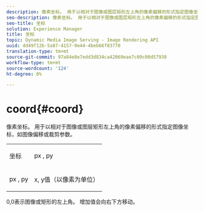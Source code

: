 ```yaml
---
description: 像素坐标。 用于以相对于图像或图层矩形左上角的像素偏移的形式指定图像坐标，如图像偏移或裁剪参数。
seo-description: 像素坐标。 用于以相对于图像或图层矩形左上角的像素偏移的形式指定图像坐标，如图像偏移或裁剪参数。
seo-title: 坐标
solution: Experience Manager
title: 坐标
topic: Dynamic Media Image Serving - Image Rendering API
uuid: dd49f12b-5a87-4157-9e44-4beb66f83770
translation-type: tm+mt
source-git-commit: 97a84e8e7edd3d834ca42069eae7c09c00d57938
workflow-type: tm+mt
source-wordcount: '124'
ht-degree: 0%

---
```



# coord{#coord}

像素坐标。 用于以相对于图像或图层矩形左上角的像素偏移的形式指定图像坐标，如图像偏移或裁剪参数。

<table id="simpletable_A686120953124ACB8803CB9C877252AB"> 
 <tr class="strow"> 
  <td class="stentry"> <p><span class="codeph"> <span class="varname"> 坐标</span> </span> </p> </td> 
  <td class="stentry"> <p><span class="codeph"> <span class="varname"> px</span> </span>,  <span class="codeph"><span class="varname"> py</span></span> </p></td> 
 </tr> 
 <tr class="strow"> 
  <td class="stentry"> <p><span class="codeph"> <span class="varname"> px</span> </span>,  <span class="codeph"><span class="varname"> py</span></span> </p></td> 
  <td class="stentry"> <p><span class="varname"> x</span>, <span class="varname"> </span> y值（以像素为单位） </p></td> 
 </tr> 
</table>

0,0表示图像或矩形的左上角。 增加值会向右下方移动。

